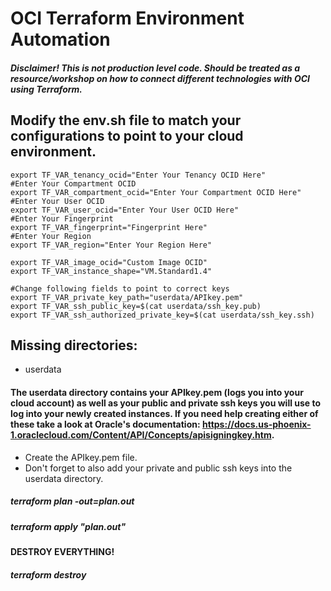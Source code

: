 # OCI Terraform Environment Automation 

#### *Disclaimer! This is not production level code. Should be treated as a resource/workshop on how to connect different technologies with OCI using Terraform.*

## Modify the env.sh file to match your configurations to point to your cloud environment. 

```#Enter Your Tenancy OCID
export TF_VAR_tenancy_ocid="Enter Your Tenancy OCID Here"
#Enter Your Compartment OCID
export TF_VAR_compartment_ocid="Enter Your Compartment OCID Here"
#Enter Your User OCID
export TF_VAR_user_ocid="Enter Your User OCID Here"
#Enter Your Fingerprint
export TF_VAR_fingerprint="Fingerprint Here"
#Enter Your Region
export TF_VAR_region="Enter Your Region Here"

export TF_VAR_image_ocid="Custom Image OCID"
export TF_VAR_instance_shape="VM.Standard1.4"

#Change following fields to point to correct keys
export TF_VAR_private_key_path="userdata/APIkey.pem"
export TF_VAR_ssh_public_key=$(cat userdata/ssh_key.pub)
export TF_VAR_ssh_authorized_private_key=$(cat userdata/ssh_key.ssh)
```
  
## Missing directories:
  * userdata

#### The userdata directory contains your APIkey.pem (logs you into your cloud account) as well as your public and private ssh keys you will use to log into your newly created instances. If you need help creating either of these take a look at Oracle's documentation: https://docs.us-phoenix-1.oraclecloud.com/Content/API/Concepts/apisigningkey.htm.
  * Create the APIkey.pem file. 
  * Don't forget to also add your private and public ssh keys into the userdata directory.

##### terraform plan -out=plan.out
##### terraform apply "plan.out"

#### DESTROY EVERYTHING!

##### terraform destroy 